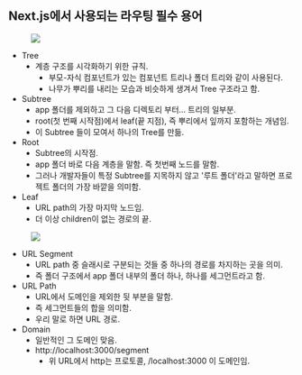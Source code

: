 <h2 data-ke-size="size26">Next.js에서 사용되는 라우팅 필수 용어</h2>
<p><figure class="imageblock alignCenter" data-ke-mobileStyle="widthOrigin" data-origin-width="1600" data-origin-height="832"><span data-url="https://blog.kakaocdn.net/dn/t69Pb/btsIoYYQsn2/ZQixlH0YZJvL1yF8Jh3hUk/img.png" data-phocus="https://blog.kakaocdn.net/dn/t69Pb/btsIoYYQsn2/ZQixlH0YZJvL1yF8Jh3hUk/img.png"><img src="https://blog.kakaocdn.net/dn/t69Pb/btsIoYYQsn2/ZQixlH0YZJvL1yF8Jh3hUk/img.png" srcset="https://img1.daumcdn.net/thumb/R1280x0/?scode=mtistory2&fname=https%3A%2F%2Fblog.kakaocdn.net%2Fdn%2Ft69Pb%2FbtsIoYYQsn2%2FZQixlH0YZJvL1yF8Jh3hUk%2Fimg.png" onerror="this.onerror=null; this.src='//t1.daumcdn.net/tistory_admin/static/images/no-image-v1.png'; this.srcset='//t1.daumcdn.net/tistory_admin/static/images/no-image-v1.png';" data-origin-width="1600" data-origin-height="832"/></span></figure>
</p>
<ul style="list-style-type: disc;" data-ke-list-type="disc">
<li>Tree
<ul style="list-style-type: disc;" data-ke-list-type="disc">
<li>계층 구조를 시각화하기 위한 규칙.
<ul style="list-style-type: disc;" data-ke-list-type="disc">
<li>부모-자식 컴포넌트가 있는 컴포넌트 트리나 폴더 트리와 같이 사용된다.</li>
<li>나무가 뿌리를 내리는 모습과 비슷하게 생겨서 Tree 구조라고 함.</li>
</ul>
</li>
</ul>
</li>
<li>Subtree
<ul style="list-style-type: disc;" data-ke-list-type="disc">
<li>app 폴더를 제외하고 그 다음 디렉토리 부터... 트리의 일부분.</li>
<li>root(첫 번째 시작점)에서 leaf(끝 지점), 즉 뿌리에서 잎까지 포함하는 개념임.</li>
<li>이 Subtree 들이 모여서 하나의 Tree를 만듦.</li>
</ul>
</li>
<li>Root
<ul style="list-style-type: disc;" data-ke-list-type="disc">
<li>Subtree의 시작점.</li>
<li>app 폴더 바로 다음 계층을 말함. 즉 첫번째 노드를 말함.</li>
<li>그러나 개발자들이 특정 Subtree를 지목하지 않고 '루트 폴더'라고 말하면 프로젝트 폴더의 가장 바깥을 의미함.</li>
</ul>
</li>
<li>Leaf
<ul style="list-style-type: disc;" data-ke-list-type="disc">
<li>URL path의 가장 마지막 노드임.</li>
<li>더 이상 children이 없는 경로의 끝.</li>
</ul>
</li>
</ul>
<p><figure class="imageblock alignCenter" data-ke-mobileStyle="widthOrigin" data-origin-width="1600" data-origin-height="371"><span data-url="https://blog.kakaocdn.net/dn/ZqiSm/btsIoYExKH3/CRbYZBz1S2X1GQ2hj3SSHK/img.png" data-phocus="https://blog.kakaocdn.net/dn/ZqiSm/btsIoYExKH3/CRbYZBz1S2X1GQ2hj3SSHK/img.png"><img src="https://blog.kakaocdn.net/dn/ZqiSm/btsIoYExKH3/CRbYZBz1S2X1GQ2hj3SSHK/img.png" srcset="https://img1.daumcdn.net/thumb/R1280x0/?scode=mtistory2&fname=https%3A%2F%2Fblog.kakaocdn.net%2Fdn%2FZqiSm%2FbtsIoYExKH3%2FCRbYZBz1S2X1GQ2hj3SSHK%2Fimg.png" onerror="this.onerror=null; this.src='//t1.daumcdn.net/tistory_admin/static/images/no-image-v1.png'; this.srcset='//t1.daumcdn.net/tistory_admin/static/images/no-image-v1.png';" data-origin-width="1600" data-origin-height="371"/></span></figure>
</p>
<ul style="list-style-type: disc;" data-ke-list-type="disc">
<li>URL Segment
<ul style="list-style-type: disc;" data-ke-list-type="disc">
<li>URL path 중 슬래시로 구분되는 것들 중 하나의 경로를 차지하는 곳을 의미.</li>
<li>즉 폴더 구조에서 app 폴더 내부의 폴더 하나, 하나를 세그먼트라고 함.</li>
</ul>
</li>
<li>URL Path
<ul style="list-style-type: disc;" data-ke-list-type="disc">
<li>URL에서 도메인을 제외한 뒷 부분을 말함.</li>
<li>즉 세그먼트들의 합을 의미함.</li>
<li>우리 말로 하면 URL 경로.</li>
</ul>
</li>
<li>Domain
<ul style="list-style-type: disc;" data-ke-list-type="disc">
<li>일반적인 그 도메인 맞음.</li>
<li>http://localhost:3000/segment
<ul style="list-style-type: disc;" data-ke-list-type="disc">
<li>위 URL에서 http는 프로토콜, /localhost:3000 이 도메인임.</li>
</ul>
</li>
</ul>
</li>
</ul>